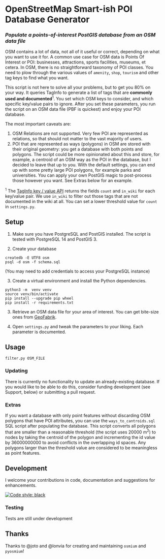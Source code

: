 # OpenStreetMap Smart-ish POI Database Generator

### *Populate a points-of-interest PostGIS database from an OSM data file*

OSM contains a lot of data, not all of it useful or correct, depending on what you want to use it for. A common use case for OSM data is Points Of Interest or POI: businesses, attractions, sports facilities, museums, et cetera. In OSM, there is no straightforward taxonomy of POI classes. You need to plow through the various values of `amenity`, `shop`, `tourism` and other tag keys to find what you want.

This script is not here to solve all your problems, but to get you 80% on your way. It queries TagInfo to generate a list of tags that are **commonly used and documented**<sup>1</sup>. You set which OSM keys to consider, and which specific key/value pairs to ignore. After you set these parameters, you run the script on an OSM data file (PBF is quickest) and enjoy your POI database.

The most important caveats are:

1. OSM Relations are not supported. Very few POI are represented as relations, so that should not matter to the vast majority of users.
2. POI that are represented as ways (polygons) in OSM are stored with their original geometry: you get a database with both points and polygons. The script could be more opinionated about this and store, for example, a centroid of an OSM way as the POI in the database, but I decided to leave that up to you. With the default settings, you can end up with some pretty large POI polygons, for example parks and universities. You can apply your own PostGIS magic to post-process those however you want. See Extras below for an example.

<sup>1</sup> The [TagInfo key / value API](https://taginfo.openstreetmap.org/taginfo/apidoc#api_4_key_values) returns the fields `count` and `in_wiki` for each key/value pair. We use `in_wiki` to filter out those tags that are not documented in the wiki at all. You can set a lower threshold value for `count` in `settings.py`.

## Setup

1. Make sure you have PostgreSQL and PostGIS installed. The script is tested with PostgreSQL 14 and PostGIS 3.

2. Create your database
```
createdb -E UTF8 osm
psql -d osm -f schema.sql
```
(You may need to add credentials to access your PostgreSQL instance)

3. Create a virtual environment and install the Python dependencies.
```
python3 -m  venv venv
source venv/bin/activate
pip install --upgrade pip wheel
pip install -r requirements.txt
```

3. Retrieve an OSM data file for your area of interest. You can get bite-size ones from [GeoFabrik](http://download.geofabrik.de/).

4. Open `settings.py` and tweak the parameters to your liking. Each parameter is documented. 

## Usage

```
filter.py OSM_FILE
```

### Updating

There is currently no functionality to update an already-existing database. If you would like to be able to do this, consider funding development (see Support, below) or submitting a pull request.

### Extras
If you want a database with only point features without discarding OSM polygons that have POI attributes, you can use the `ways_to_cantroids.sql` SQL script after populating the database. This script converts all polygons that are smaller than a reasonable threshold (the script uses 20000 m<sup>2</sup>) to nodes by taking the centroid of the polygon and incrementing the id value by 36000000000 to avoid conflicts in the overlapping id spaces. Any polygons larger than the threshold value are considered to be meaningless as point features.

## Development

I welcome your contributions in code, documentation and suggestions for enhancements.

[![Code style: black](https://img.shields.io/badge/code%20style-black-000000.svg)](https://github.com/psf/black)

### Testing

Tests are still under development

## Thanks

Thanks to @joto and @lonvia for creating and maintaining `osmium` and `pyosmium`!